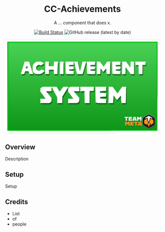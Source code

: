 <div align="center">

# CC-Achievements

A ... component that does x.

[![Build Status](https://github.com/Core-Team-META/CC-Achievements/workflows/CI/badge.svg)](https://github.com/Core-Team-META/CC-Achievements/actions/workflows/ci.yml?query=workflow%3ACI%29)
![GitHub release (latest by date)](https://img.shields.io/github/v/release/Core-Team-META/CC-Achievements?style=plastic)

![TitleCard](/Screenshots/ACHIEVEMENT_SYSTEM.png)

</div>

## Overview

Description

## Setup

Setup

## Credits

- List
- of
- people

